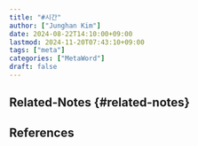 ```yaml
---
title: "#시간"
author: ["Junghan Kim"]
date: 2024-08-22T14:10:00+09:00
lastmod: 2024-11-20T07:43:10+09:00
tags: ["meta"]
categories: ["MetaWord"]
draft: false
---
```


## Related-Notes {#related-notes}

## References

<style>.csl-entry{text-indent: -1.5em; margin-left: 1.5em;}</style><div class="csl-bib-body">
</div>
